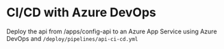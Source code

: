 # CI/CD with Azure DevOps

Deploy the api from /apps/config-api to an Azure App Service using Azure DevOps and `/deploy/pipelines/api-ci-cd.yml`
